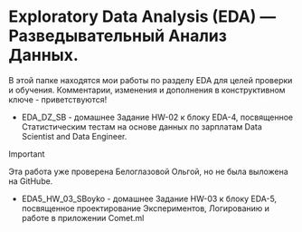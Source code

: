 # Exploratory Data Analysis (EDA) — Разведывательный Анализ Данных.
В этой папке находятся мои работы по разделу EDA для целей проверки и обучения.
Комментарии, изменения и дополнения в конструктивном ключе - приветствуются!

- EDA_DZ_SB - домашнее Задание HW-02 к блоку EDA-4, посвященное Статистическим тестам на основе данных по зарплатам Data Scientist and Data Engineer.

>[!IMPORTANT]
>Эта работа уже проверена Белоглазовой Ольгой, но не была выложена на GitHube. 


- EDA5_HW_03_SBoyko - домашнее Задание HW-03 к блоку EDA-5, посвященное проектирование Экспериментов, Логированию и работе в приложении Comet.ml
